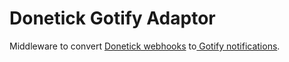 # Donetick Gotify Adaptor

Middleware to convert [Donetick webhooks](https://docs.donetick.com/advance-settings/webhooks)
to[ Gotify notifications](https://gotify.net/).